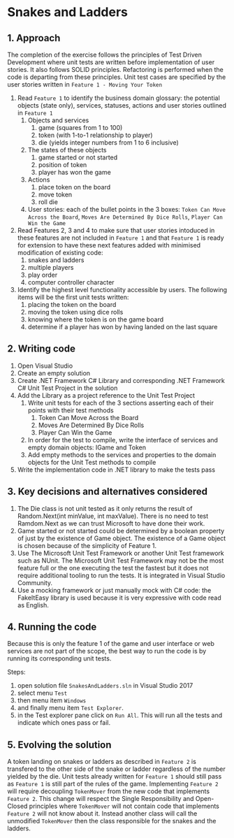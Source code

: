 # Snakes and Ladders


## 1. Approach
The completion of the exercise follows the principles of Test Driven Development where unit tests are written before implementation of user stories. It also follows SOLID principles. Refactoring is performed when the code is departing from these principles. Unit test cases are specified by the user stories written in `Feature 1 - Moving Your Token`

1. Read `Feature 1` to identify the business domain glossary: the potential objects (state only), services, statuses, actions and user stories outlined in `Feature 1`
	1. Objects and services
		1. game (squares from 1 to 100)
		1. token (with 1-to-1 relationship to player)
        1. die (yields integer numbers from 1 to 6 inclusive)
	1. The states of these objects
	   1. game started or not started
	   1. position of token
       1. player has won the game
	1. Actions
	   1. place token on the board
	   1. move token
       1. roll die  
    1. User stories: each of the bullet points in the 3 boxes: `Token Can Move Across the Board`, `Moves Are Determined By Dice Rolls`, `Player Can Win the Game`
1. Read Features 2, 3 and 4 to make sure that user stories intoduced in these features are not included in `Feature 1` and that `Feature 1` is ready for extension to have these next features added with minimised modification of existing code: 
     1. snakes and ladders
     1. multiple players
     1. play order 
     1. computer controller character
1. Identify the highest level functionality accessible by users. The following items will be the first unit tests written: 
   1. placing the token on the board
   2. moving the token using dice rolls
   3. knowing where the token is on the game board
   4. determine if a player has won by having landed on the last square


## 2. Writing code

1. Open Visual Studio
1. Create an empty solution
1. Create .NET Framework C# Library and corresponding .NET Framework C# Unit Test Project in the solution
1. Add the Library as a project reference to the Unit Test Project
   1. Write unit tests for each of the 3 sections asserting each of their points with their test methods
      1. Token Can Move Across the Board
      1. Moves Are Determined By Dice Rolls
      1. Player Can Win the Game
   1. In order for the test to compile, write the interface of services and empty domain objects: IGame and Token
   1. Add empty methods to the services and properties to the domain objects for the Unit Test methods to compile      
1. Write the implementation code in .NET library to make the tests pass


## 3. Key decisions and alternatives considered
   1. The Die class is not unit tested as it only returns the result of Random.Next(int minValue, int maxValue). There is no need to test Ramdom.Next as we can trust Microsoft to have done their work.
   1. Game started or not started could be determined by a boolean property of just by the existence of Game object. The existence of a Game object is chosen because of the simplicity of Feature 1.
   1. Use The Microsoft Unit Test Framework or another Unit Test framework such as NUnit. The Microsoft Unit Test Framework may not be the most feature full or the one executing the test the fastest but it does not require additional tooling to run the tests. It is integrated in Visual Studio Community.
   1. Use a mocking framework or just manually mock with C# code: the FakeItEasy library is used because it is very expressive with code read as English.

 
## 4. Running the code
Because this is only the feature 1 of the game and user interface or web services are not part of the scope, the best way to run the code is by running its corresponding unit tests.

Steps: 
 1. open solution file `SnakesAndLadders.sln` in Visual Studio 2017
 1. select menu `Test` 
 1. then menu item `Windows` 
 1. and finally menu item `Test Explorer`. 
 1. in the Test explorer pane click on `Run All`. This will run all the tests and indicate which ones pass or fail.


## 5. Evolving the solution
A token landing on snakes or ladders as described in `Feature 2` is transfered to the other side of the snake or ladder regardless of the number yielded by the die. Unit tests already written for `Feature 1` should still pass as `Feature 1` is still part of the rules of the game. Implementing `Feature 2` will require decoupling `TokenMover` from the new code that implements `Feature 2`. This change will respect the Single Responsibility and Open-Closed principles where `TokenMover` will not contain code that implements `Feature 2` will not know about it. Instead another class will call the unmodified `TokenMover` then the class responsible for the snakes and the ladders.